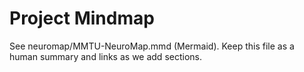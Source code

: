 # Project Mindmap

See neuromap/MMTU-NeuroMap.mmd (Mermaid). Keep this file as a human summary and links as we add sections.